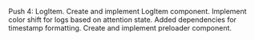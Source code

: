 Push 4: LogItem. Create and implement LogItem component. Implement color shift for logs based on attention state. Added dependencies for timestamp formatting. Create and implement preloader component.
